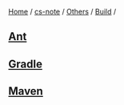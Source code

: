 [Home](https://mengxianbin.github.io) /
[cs-note](https://mengxianbin.github.io/cs-note) /
[Others](https://mengxianbin.github.io/cs-note/content/Others) /
[Build](https://mengxianbin.github.io/cs-note/content/Others/Build) /

## [Ant](https://mengxianbin.github.io/cs-note/content/Others/Build/Ant)

## [Gradle](https://mengxianbin.github.io/cs-note/content/Others/Build/Gradle)

## [Maven](https://mengxianbin.github.io/cs-note/content/Others/Build/Maven)
